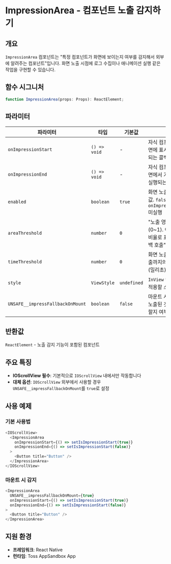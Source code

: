 # ImpressionArea - 컴포넌트 노출 감지하기

## 개요

`ImpressionArea` 컴포넌트는 "특정 컴포넌트가 화면에 보이는지 여부를 감지해서 외부에 알려주는 컴포넌트"입니다. 화면 노출 시점에 로그 수집이나 애니메이션 실행 같은 작업을 구현할 수 있습니다.

## 함수 시그니처

```typescript
function ImpressionArea(props: Props): ReactElement;
```

## 파라미터

| 파라미터 | 타입 | 기본값 | 설명 |
|---------|------|-------|------|
| `onImpressionStart` | `() => void` | - | 자식 컴포넌트가 화면에 표시될 때 실행되는 콜백함수 |
| `onImpressionEnd` | `() => void` | - | 자식 컴포넌트가 화면에서 가려졌을 때 실행되는 콜백함수 |
| `enabled` | `boolean` | `true` | 화면 노출 조건 제어값. `false`일 경우 `onImpressionStart` 미실행 |
| `areaThreshold` | `number` | `0` | "노출 영역 비율(0~1). 이 값보다 큰 비율로 표시되면 콜백 호출" |
| `timeThreshold` | `number` | `0` | 화면 노출 후 콜백 호출까지의 지연 시간(밀리초) |
| `style` | `ViewStyle` | `undefined` | `InView` 컴포넌트에 적용할 스타일 |
| `UNSAFE__impressFallbackOnMount` | `boolean` | `false` | 마운트 시점에 즉시 노출된 것으로 간주할지 여부 |

## 반환값

`ReactElement` - 노출 감지 기능이 포함된 컴포넌트

## 주요 특징

- **IOScrollView 필수**: 기본적으로 `IOScrollView` 내에서만 작동합니다
- **대체 옵션**: `IOScrollView` 외부에서 사용할 경우 `UNSAFE__impressFallbackOnMount`를 `true`로 설정

## 사용 예제

### 기본 사용법

```typescript
<IOScrollView>
  <ImpressionArea
    onImpressionStart={() => setIsImpressionStart(true)}
    onImpressionEnd={() => setIsImpressionStart(false)}
  >
    <Button title="Button" />
  </ImpressionArea>
</IOScrollView>
```

### 마운트 시 감지

```typescript
<ImpressionArea
  UNSAFE__impressFallbackOnMount={true}
  onImpressionStart={() => setIsImpressionStart(true)}
  onImpressionEnd={() => setIsImpressionStart(false)}
>
  <Button title="Button" />
</ImpressionArea>
```

## 지원 환경

- **프레임워크**: React Native
- **런타임**: Toss AppSandbox App
